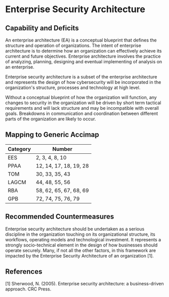 # Enterprise Security Architecture

## Capability and Deficits

An enterprise architecture (EA) is a conceptual blueprint that defines the structure and operation of organizations. The intent of enterprise architecture is to determine how an organization can effectively achieve its current and future objectives. Enterprise architecture involves the practice of analyzing, planning, designing and eventual implementing of analysis on an enterprise. 

Enterprise security architecture is a subset of the enterprise architecture and represents the design of how cybersecurity will be incorporated in the organization's structure, processes and technology at high level.

Without a conceptual blueprint of how the organization will function, any changes to security in the organization will be driven by short term tactical requirements and will lack structure and may be incompatible with overall goals. Breakdowns in communication and coordination between different parts of the organization are likely to occur.  

## Mapping to Generic Accimap

|Category | Number |
| --- | --- |
|EES     | 2, 3, 4, 8, 10 |
|PPAA  | 12, 14, 17, 18, 19, 28|
|TOM   | 30, 33, 35, 43|
|LAGCM |44, 48, 55, 56|
|RBA   |58, 62, 65, 67, 68, 69|
|GPB   | 72, 74, 75, 76, 79|

## Recommended Countermeasures

Enterprise security architecture should be undertaken as a serious discipline in the organization touching on its organizational structure, its workflows, operating models and technological investment.  It represents a strongly socio-technical element in the design of how businesses should operate securely. Many, if not all the other factors, in this framework are impacted by the Enterprise Security Architecture of an organization [1].

## References

[1] Sherwood, N. (2005). Enterprise security architecture: a business-driven approach. CRC Press.
